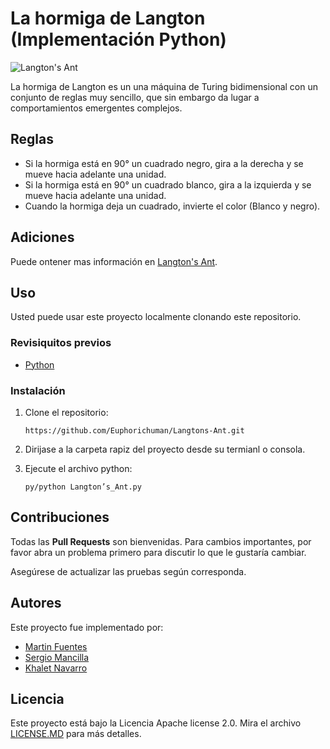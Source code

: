 # La hormiga de Langton (Implementación Python)

![Langton's Ant](https://miro.medium.com/max/386/0*JAsO4xJyu1jYv6hn.)

La hormiga de Langton es un una máquina de Turing bidimensional con un conjunto de reglas muy sencillo, que sin embargo da lugar a comportamientos emergentes complejos.

## Reglas
- Si la hormiga está en 90° un cuadrado negro, gira a la derecha y se mueve hacia adelante una unidad.   
- Si la hormiga está en 90° un cuadrado blanco, gira a la izquierda y se mueve hacia adelante una unidad.
- Cuando la hormiga deja un cuadrado, invierte el color (Blanco y negro).

## Adiciones
Puede ontener mas información en [Langton's Ant](https://mathworld.wolfram.com/LangtonsAnt.html).

## Uso
Usted puede usar este proyecto localmente clonando este repositorio.

### Revisiquitos previos

- [Python](https://www.python.org/)

### Instalación

1. Clone el repositorio:
   ```
   https://github.com/Euphorichuman/Langtons-Ant.git
   ```

2. Dirijase a la carpeta rapiz del proyecto desde su termianl o consola.

3. Ejecute el archivo python:
   ```
   py/python Langton’s_Ant.py
   ```

## Contribuciones
Todas las **Pull Requests** son bienvenidas. Para cambios importantes, por favor abra un problema primero para discutir lo que le gustaría cambiar.

Asegúrese de actualizar las pruebas según corresponda.

## Autores
Este proyecto fue implementado por: 
- [Martin Fuentes](https://github.com/fuentesDeveloper)
- [Sergio Mancilla](https://github.com/sdmancilla)
- [Khalet Navarro](https://github.com/Khaletn)

## Licencia 

Este proyecto está bajo la Licencia Apache license 2.0. Mira el archivo [LICENSE.MD](https://github.com/Euphorichuman/Langtons-Ant/blob/master/README.MD) para más detalles.
